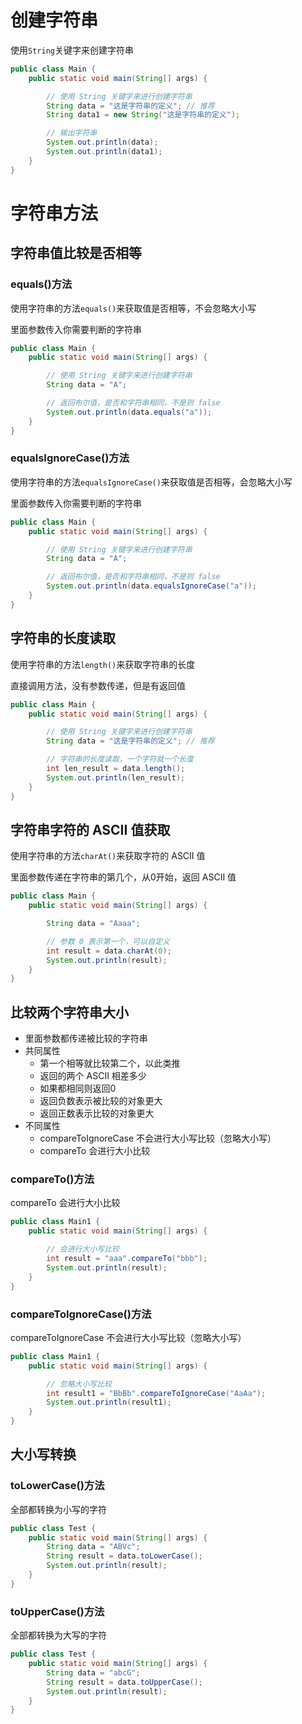 # 创建字符串

使用`String`关键字来创建字符串

```java
public class Main {
    public static void main(String[] args) {

        // 使用 String 关键字来进行创建字符串
        String data = "这是字符串的定义"; // 推荐
        String data1 = new String("这是字符串的定义");

        // 输出字符串
        System.out.println(data);
        System.out.println(data1);
    }
}
```

# 字符串方法

## 字符串值比较是否相等

### equals()方法

使用字符串的方法`equals()`来获取值是否相等，不会忽略大小写

里面参数传入你需要判断的字符串

```java
public class Main {
    public static void main(String[] args) {

        // 使用 String 关键字来进行创建字符串
        String data = "A";

        // 返回布尔值，是否和字符串相同，不是则 false
        System.out.println(data.equals("a"));
    }
}
```

### equalsIgnoreCase()方法

使用字符串的方法`equalsIgnoreCase()`来获取值是否相等，会忽略大小写

里面参数传入你需要判断的字符串

```java
public class Main {
    public static void main(String[] args) {

        // 使用 String 关键字来进行创建字符串
        String data = "A";

        // 返回布尔值，是否和字符串相同，不是则 false
        System.out.println(data.equalsIgnoreCase("a"));
    }
}
```

## 字符串的长度读取

使用字符串的方法`length()`来获取字符串的长度

直接调用方法，没有参数传递，但是有返回值

```java
public class Main {
    public static void main(String[] args) {

        // 使用 String 关键字来进行创建字符串
        String data = "这是字符串的定义"; // 推荐

        // 字符串的长度读取，一个字符就一个长度
        int len_result = data.length();
        System.out.println(len_result);
    }
}
```

## 字符串字符的 ASCII 值获取

使用字符串的方法`charAt()`来获取字符的 ASCII 值

里面参数传递在字符串的第几个，从0开始，返回 ASCII 值

```java
public class Main {
    public static void main(String[] args) {

        String data = "Aaaa";

        // 参数 0 表示第一个，可以自定义
        int result = data.charAt(0);
        System.out.println(result);
    }
}
```

## 比较两个字符串大小

- 里面参数都传递被比较的字符串
- 共同属性
    - 第一个相等就比较第二个，以此类推
    - 返回的两个 ASCII 相差多少
    - 如果都相同则返回0
    - 返回负数表示被比较的对象更大
    - 返回正数表示比较的对象更大
- 不同属性
    - compareToIgnoreCase 不会进行大小写比较（忽略大小写）
    - compareTo 会进行大小比较

### compareTo()方法

compareTo 会进行大小比较

```java
public class Main1 {
    public static void main(String[] args) {

        // 会进行大小写比较
        int result = "aaa".compareTo("bbb");
        System.out.println(result);
    }
}
```

### compareToIgnoreCase()方法

compareToIgnoreCase 不会进行大小写比较（忽略大小写）

```java
public class Main1 {
    public static void main(String[] args) {

        // 忽略大小写比较
        int result1 = "BbBb".compareToIgnoreCase("AaAa");
        System.out.println(result1);
    }
}
```

## 大小写转换

### toLowerCase()方法

全部都转换为小写的字符

```java
public class Test {
    public static void main(String[] args) {
        String data = "ABVc";
        String result = data.toLowerCase();
        System.out.println(result);
    }
}
```

### toUpperCase()方法

全部都转换为大写的字符

```java
public class Test {
    public static void main(String[] args) {
        String data = "abcG";
        String result = data.toUpperCase();
        System.out.println(result);
    }
}
```
